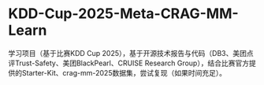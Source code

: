 # KDD-Cup-2025-Meta-CRAG-MM-Learn
学习项目（基于比赛KDD Cup 2025），基于开源技术报告与代码（DB3、美团点评Trust-Safety、美团BlackPearl、CRUISE Research Group），结合比赛官方提供的Starter-Kit、crag-mm-2025数据集，尝试复现（如果时间充足）。
